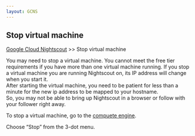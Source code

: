 ```yaml
---
layout: GCNS
---
```


## Stop virtual machine  
[Google Cloud Nightscout](./GoogleCloud.md) >> Stop virtual machine  
  
You may need to stop a virtual machine.  You cannot meet the free tier requirements if you have more than one virtual machine running.  If you stop a virtual machine you are running Nightscout on, its IP address will change when you start it.  
After starting the virtual machine, you need to be patient for less than a minute for the new ip address to be mapped to your hostname.  
So, you may not be able to bring up Nightscout in a browser or follow with your follower right away.  

To stop a virtual machine, go to the [compuete engine](./ComputeEngine.md).  

Choose “Stop” from the 3-dot menu.  
  
